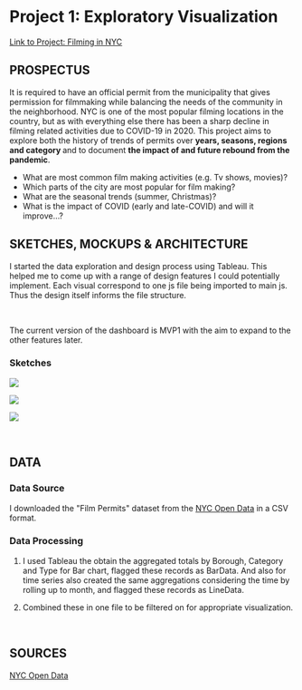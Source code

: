 # **Project 1: Exploratory Visualization**

[Link to Project: Filming in NYC](https://beyenidogan.github.io/Viz-Portfolio/Exploratory-Filming-in-NYC/)

## **PROSPECTUS**

It is required to have an official permit from the municipality that gives permission for filmmaking while balancing the needs of the community in the neighborhood. NYC is one of the most popular filming locations in the country, but as with everything else there has been a sharp decline in filming related activities due to COVID-19 in 2020. 
This project aims to explore both the history of trends of permits over <strong>years, seasons, regions and category </strong>and to document <strong>the impact of and future rebound from the pandemic</strong>.

* What are most common film making activities (e.g. Tv shows, movies)?
* Which parts of the city are most popular for film making?
* What are the seasonal trends (summer, Christmas)?
* What is the impact of COVID (early and late-COVID) and will it improve…?



## **SKETCHES, MOCKUPS & ARCHITECTURE**

I started the data exploration and design process using Tableau. This helped me to come up with a range of design features I could potentially implement.
Each visual correspond to one js file being imported to main js. Thus the design itself informs the file structure.

<br />

The current version of the dashboard is MVP1 with the aim to expand to the other features later.

### Sketches
![](https://github.com/beyenidogan/Viz-Portfolio/blob/main/assets/Documents/Exploratory_Sketch1.png)

![](https://github.com/beyenidogan/Viz-Portfolio/blob/main/assets/Documents/Exploratory_Sketch2.png)

![](https://github.com/beyenidogan/Viz-Portfolio/blob/main/assets/Documents/Exploratory_Sketch3.png)

<br />


## **DATA**

### Data Source
I downloaded the "Film Permits"  dataset from the [NYC Open Data](https://data.cityofnewyork.us/City-Government/Film-Permits/tg4x-b46p) in a CSV format.


### Data Processing

1. I used Tableau the obtain the aggregated totals by Borough, Category and Type for Bar chart, flagged these records as BarData. And also for time series also created the same aggregations considering the time by rolling up to month, and flagged these records as LineData.

2. Combined these in one file to be filtered on for appropriate visualization.

<br />


## **SOURCES**
[NYC Open Data](https://data.cityofnewyork.us/City-Government/Film-Permits/tg4x-b46p)

<br />

